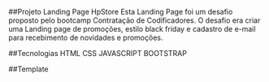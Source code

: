 ##Projeto Landing Page HpStore
Esta Landing Page foi um desafio proposto pelo bootcamp Contratação de Codificadores. O desafio era criar uma Landing page de promoções, estilo black friday e cadastro de e-mail para recebimento de novidades e promoções.

##Tecnologias
HTML
CSS
JAVASCRIPT
BOOTSTRAP

##Template

